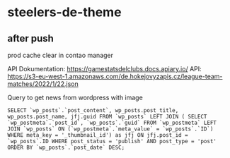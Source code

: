# steelers-de-theme

## after push

prod cache clear in contao manager


API Dokumentation: https://gamestatsdelclubs.docs.apiary.io/
API: https://s3-eu-west-1.amazonaws.com/de.hokejovyzapis.cz/league-team-matches/2022/1/22.json


Query to get news from wordpress with image
```
SELECT `wp_posts`.`post_content`, wp_posts.post_title, wp_posts.post_name, jfj.guid FROM `wp_posts` LEFT JOIN ( SELECT `wp_postmeta`.`post_id`, `wp_posts`.`guid` FROM `wp_postmeta` LEFT JOIN `wp_posts` ON (`wp_postmeta`.`meta_value` = `wp_posts`.`ID`) WHERE meta_key = '_thumbnail_id') as jfj ON jfj.post_id = `wp_posts`.ID WHERE post_status = 'publish' AND post_type = 'post' ORDER BY `wp_posts`.`post_date` DESC;
```
